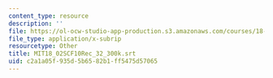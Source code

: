 ```yaml
---
content_type: resource
description: ''
file: https://ol-ocw-studio-app-production.s3.amazonaws.com/courses/18-02sc-multivariable-calculus-fall-2010/c2a1a05f935d5b6582b1ff5475d57065_MIT18_02SCF10Rec_32_300k.vtt
file_type: application/x-subrip
resourcetype: Other
title: MIT18_02SCF10Rec_32_300k.srt
uid: c2a1a05f-935d-5b65-82b1-ff5475d57065
---
```

